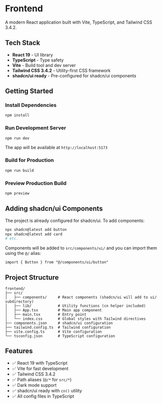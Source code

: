 # Frontend

A modern React application built with Vite, TypeScript, and Tailwind CSS 3.4.2.

## Tech Stack

- **React 19** - UI library
- **TypeScript** - Type safety
- **Vite** - Build tool and dev server
- **Tailwind CSS 3.4.2** - Utility-first CSS framework
- **shadcn/ui ready** - Pre-configured for shadcn/ui components

## Getting Started

### Install Dependencies

```bash
npm install
```

### Run Development Server

```bash
npm run dev
```

The app will be available at `http://localhost:5173`

### Build for Production

```bash
npm run build
```

### Preview Production Build

```bash
npm preview
```

## Adding shadcn/ui Components

The project is already configured for shadcn/ui. To add components:

```bash
npx shadcn@latest add button
npx shadcn@latest add card
# etc.
```

Components will be added to `src/components/ui/` and you can import them using the `@/` alias:

```tsx
import { Button } from "@/components/ui/button"
```

## Project Structure

```
frontend/
├── src/
│   ├── components/     # React components (shadcn/ui will add to ui/ subdirectory)
│   ├── lib/            # Utility functions (cn helper included)
│   ├── App.tsx         # Main app component
│   ├── main.tsx        # Entry point
│   └── index.css       # Global styles with Tailwind directives
├── components.json     # shadcn/ui configuration
├── tailwind.config.ts  # Tailwind configuration
├── vite.config.ts      # Vite configuration
└── tsconfig.json       # TypeScript configuration
```

## Features

- ✅ React 19 with TypeScript
- ✅ Vite for fast development
- ✅ Tailwind CSS 3.4.2
- ✅ Path aliases (`@/*` for `src/*`)
- ✅ Dark mode support
- ✅ shadcn/ui ready with `cn()` utility
- ✅ All config files in TypeScript
